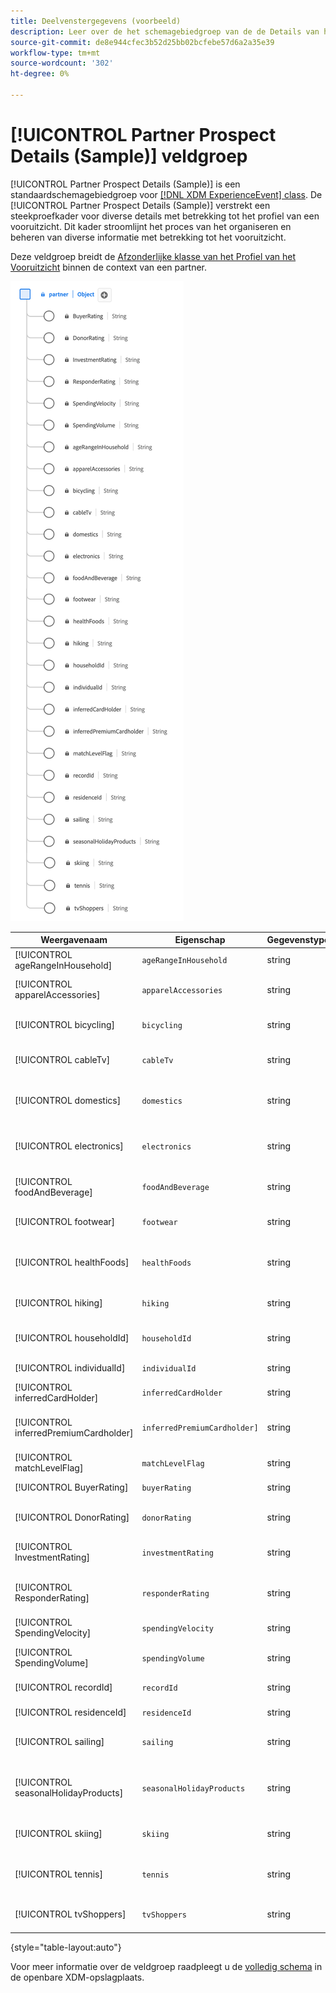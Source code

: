 ```yaml
---
title: Deelvenstergegevens (voorbeeld)
description: Leer over de het schemagebiedgroep van de de Details van het Vooruitzicht van de Partner (Steekproef) (XDM).
source-git-commit: de8e944cfec3b52d25bb02bcfebe57d6a2a35e39
workflow-type: tm+mt
source-wordcount: '302'
ht-degree: 0%

---
```


# [!UICONTROL Partner Prospect Details (Sample)] veldgroep

[!UICONTROL Partner Prospect Details (Sample)] is een standaardschemagebiedgroep voor [[!DNL XDM ExperienceEvent] class](../../classes/experienceevent.md). De [!UICONTROL Partner Prospect Details (Sample)] verstrekt een steekproefkader voor diverse details met betrekking tot het profiel van een vooruitzicht. Dit kader stroomlijnt het proces van het organiseren en beheren van diverse informatie met betrekking tot het vooruitzicht.

Deze veldgroep breidt de [Afzonderlijke klasse van het Profiel van het Vooruitzicht](https://experienceleague.adobe.com/docs/experience-platform/xdm/classes/prospect.html) binnen de context van een partner.

![Een schema van de [!UICONTROL Partner Prospect Details (Sample)] veldgroep.](../../images/field-groups/partner/partner-prospect-details-sample.png)

| Weergavenaam | Eigenschap | Gegevenstype | Beschrijving |
|---------------------------------------|-----------------------------|-----------|--------------------------------------------------|
| [!UICONTROL ageRangeInHousehold] | `ageRangeInHousehold` | string | Leeftijdsbereik binnen het huishouden. |
| [!UICONTROL apparelAccessories] | `apparelAccessories` | string | Voorkeuren of betrokkenheid bij kleding/accessoires. |
| [!UICONTROL bicycling] | `bicycling` | string | Belang of betrokkenheid bij fietsactiviteiten. |
| [!UICONTROL cableTv] | `cableTv` | string | Geeft de betrokkenheid met kabeltelevisie aan. |
| [!UICONTROL domestics] | `domestics` | string | Voorkeuren of betrokkenheid bij binnenlandse activiteiten. |
| [!UICONTROL electronics] | `electronics` | string | interesse of betrokkenheid in elektronische apparaten. |
| [!UICONTROL foodAndBeverage] | `foodAndBeverage` | string | Voorkeuren of betrokkenheid bij voedsel/drank. |
| [!UICONTROL footwear] | `footwear` | string | Belang of betrokkenheid bij schoenen. |
| [!UICONTROL healthFoods] | `healthFoods` | string | Voorkeuren of betrokkenheid bij voedingsmiddelen voor de gezondheid. |
| [!UICONTROL hiking] | `hiking` | string | Belang of betrokkenheid bij wandelactiviteiten. |
| [!UICONTROL householdId] | `householdId` | string | Een unieke identificatie voor het huishouden. |
| [!UICONTROL individualId] | `individualId` | string | Een unieke id voor het individu. |
| [!UICONTROL inferredCardHolder] | `inferredCardHolder` | string | De conclusie dat je een kaarthouder bent. |
| [!UICONTROL inferredPremiumCardholder] | `inferredPremiumCardholder]` | string | De conclusie dat het een premiumkaarthouder is. |
| [!UICONTROL matchLevelFlag] | `matchLevelFlag` | string | Een indicator van het passende niveau. |
| [!UICONTROL BuyerRating] | `buyerRating` | string | Een beoordeling voor koopgedrag. |
| [!UICONTROL DonorRating] | `donorRating` | string | Een beoordeling die verband houdt met het gedrag van de donor. |
| [!UICONTROL InvestmentRating] | `investmentRating` | string | Een rating die verband houdt met beleggingsgedrag. |
| [!UICONTROL ResponderRating] | `responderRating` | string | Een classificatie die gerelateerd is aan het gedrag van de beantwoorder. |
| [!UICONTROL SpendingVelocity] | `spendingVelocity` | string | De snelheid of het bestedingspercentage. |
| [!UICONTROL SpendingVolume] | `spendingVolume` | string | Het bedrag of de omvang van de uitgaven. |
| [!UICONTROL recordId] | `recordId` | string | Een unieke id voor de record. |
| [!UICONTROL residenceId] | `residenceId` | string | Een unieke id voor de woonplaats. |
| [!UICONTROL sailing] | `sailing` | string | Geeft de interesse of betrokkenheid bij zeilactiviteiten aan. |
| [!UICONTROL seasonalHolidayProducts] | `seasonalHolidayProducts` | string | Hiermee geeft u de voorkeuren of betrokkenheid bij vakantieproducten aan. |
| [!UICONTROL skiing] | `skiing` | string | Geeft de interesse of betrokkenheid bij skiactiviteiten aan. |
| [!UICONTROL tennis] | `tennis` | string | Geeft de belangstelling voor of betrokkenheid bij tennisactiviteiten aan. |
| [!UICONTROL tvShoppers] | `tvShoppers` | string | Geeft de betrokkenheid bij tv-winkelen aan. |

{style="table-layout:auto"}

Voor meer informatie over de veldgroep raadpleegt u de [volledig schema](https://github.com/adobe/xdm/blob/master/components/fieldgroups/profile/partner-prospect/merkle/prospect-details-partner-sample.schema.json) in de openbare XDM-opslagplaats.
